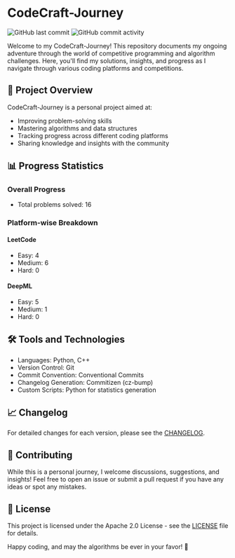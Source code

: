 # CodeCraft-Journey

![GitHub last commit](https://img.shields.io/github/last-commit/kyriekevin/CodeCraft-Journey)
![GitHub commit activity](https://img.shields.io/github/commit-activity/m/kyriekevin/CodeCraft-Journey)

Welcome to my CodeCraft-Journey! This repository documents my ongoing adventure through the world of competitive programming and algorithm challenges. Here, you'll find my solutions, insights, and progress as I navigate through various coding platforms and competitions.

## 🚀 Project Overview

CodeCraft-Journey is a personal project aimed at:
- Improving problem-solving skills
- Mastering algorithms and data structures
- Tracking progress across different coding platforms
- Sharing knowledge and insights with the community

## 📊 Progress Statistics

### Overall Progress
<!-- STATS:TOTAL_PROBLEMS -->
- Total problems solved: 16
<!-- STATS:TOTAL_PROBLEMS:END -->

### Platform-wise Breakdown

#### LeetCode
<!-- STATS:LEETCODE -->
- Easy: 4
- Medium: 6
- Hard: 0
<!-- STATS:LEETCODE:END -->

#### DeepML
<!-- STATS:DEEPML -->
- Easy: 5
- Medium: 1
- Hard: 0
<!-- STATS:DEEPML:END -->


## 🛠 Tools and Technologies

- Languages: Python, C++
- Version Control: Git
- Commit Convention: Conventional Commits
- Changelog Generation: Commitizen (cz-bump)
- Custom Scripts: Python for statistics generation

## 📈 Changelog

For detailed changes for each version, please see the [CHANGELOG](./CHANGELOG.md).

## 🤝 Contributing

While this is a personal journey, I welcome discussions, suggestions, and insights! Feel free to open an issue or submit a pull request if you have any ideas or spot any mistakes.

## 📜 License

This project is licensed under the Apache 2.0 License - see the [LICENSE](LICENSE) file for details.

Happy coding, and may the algorithms be ever in your favor! 🌟
